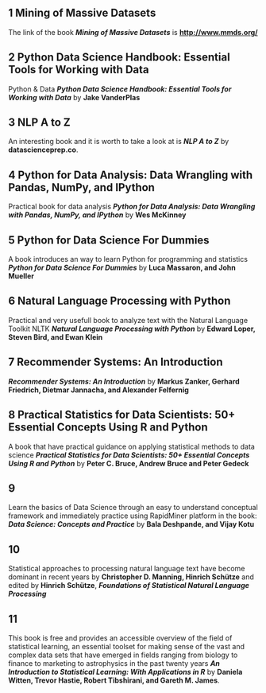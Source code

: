 ## 1 Mining of Massive Datasets
The link of the book **_Mining of Massive Datasets_** is **http://www.mmds.org/**

## 2 Python Data Science Handbook: Essential Tools for Working with Data

 Python & Data **_Python Data Science Handbook: Essential Tools for Working with Data_** by **Jake VanderPlas**

## 3 NLP A to Z

An interesting book and it is worth to take a look at is **_NLP A to Z_** by **datascienceprep.co**.


## 4 Python for Data Analysis: Data Wrangling with Pandas, NumPy, and IPython

Practical book for data analysis **_Python for Data Analysis: Data Wrangling with Pandas, NumPy, and IPython_** by **Wes McKinney**


## 5 Python for Data Science For Dummies

A book introduces an way to learn Python for programming and statistics **_Python for Data Science For Dummies_** by **Luca Massaron, and John Mueller**


## 6 Natural Language Processing with Python

Practical and very usefull book to analyze text with the Natural Language Toolkit NLTK **_Natural Language Processing with Python_** by **Edward Loper, Steven Bird, and Ewan Klein**

## 7 Recommender Systems: An Introduction
 **_Recommender Systems: An Introduction_** by **Markus Zanker, Gerhard Friedrich, Dietmar Jannacha, and Alexander Felfernig**

## 8 Practical Statistics for Data Scientists: 50+ Essential Concepts Using R and Python

A book that have practical guidance on applying statistical methods to data science **_Practical Statistics for Data Scientists: 50+ Essential Concepts Using R and Python_** by **Peter C. Bruce, Andrew Bruce and Peter Gedeck**


## 9

Learn the basics of Data Science through an easy to understand conceptual framework and immediately practice using RapidMiner platform in the book: **_Data Science: Concepts and Practice_** by **Bala Deshpande, and Vijay Kotu**

## 10 
Statistical approaches to processing natural language text have become dominant in recent years by **Christopher D. Manning, Hinrich Schütze** and edited by **Hinrich Schütze**, **_Foundations of Statistical Natural Language Processing_** 


## 11

This book is free and provides an accessible overview of the field of statistical learning, an essential toolset for making sense of the vast and complex data sets that have emerged in fields ranging from biology to finance to marketing to astrophysics in the past twenty years **_An Introduction to Statistical Learning: With Applications in R_** by **Daniela Witten, Trevor Hastie, Robert Tibshirani, and Gareth M. James**. 
